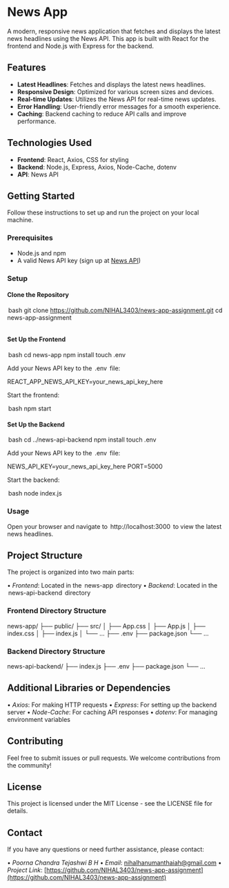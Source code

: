 # News App

A modern, responsive news application that fetches and displays the latest news headlines using the News API. This app is built with React for the frontend and Node.js with Express for the backend.

## Features

- **Latest Headlines**: Fetches and displays the latest news headlines.
- **Responsive Design**: Optimized for various screen sizes and devices.
- **Real-time Updates**: Utilizes the News API for real-time news updates.
- **Error Handling**: User-friendly error messages for a smooth experience.
- **Caching**: Backend caching to reduce API calls and improve performance.

## Technologies Used

- **Frontend**: React, Axios, CSS for styling
- **Backend**: Node.js, Express, Axios, Node-Cache, dotenv
- **API**: News API

## Getting Started

Follow these instructions to set up and run the project on your local machine.

### Prerequisites

- Node.js and npm
- A valid News API key (sign up at [News API](https://newsapi.org/))

### Setup

#### Clone the Repository

 ⁠bash
git clone https://github.com/NIHAL3403/news-app-assignment.git
cd news-app-assignment
```
````

#### Set Up the Frontend

⁠ bash
cd news-app
npm install
touch .env
 ⁠

Add your News API key to the ⁠ .env ⁠ file:


REACT_APP_NEWS_API_KEY=your_news_api_key_here


Start the frontend:

⁠ bash
npm start
 ⁠

#### Set Up the Backend

⁠ bash
cd ../news-api-backend
npm install
touch .env
 ⁠

Add your News API key to the ⁠ .env ⁠ file:


NEWS_API_KEY=your_news_api_key_here
PORT=5000


Start the backend:

⁠ bash
node index.js
 ⁠

### Usage

Open your browser and navigate to ⁠ http://localhost:3000 ⁠ to view the latest news headlines.

## Project Structure

The project is organized into two main parts:

•⁠  ⁠*Frontend*: Located in the ⁠ news-app ⁠ directory
•⁠  ⁠*Backend*: Located in the ⁠ news-api-backend ⁠ directory

### Frontend Directory Structure


news-app/
├── public/
├── src/
│   ├── App.css
│   ├── App.js
│   ├── index.css
│   ├── index.js
│   └── ...
├── .env
├── package.json
└── ...


### Backend Directory Structure


news-api-backend/
├── index.js
├── .env
├── package.json
└── ...


## Additional Libraries or Dependencies

•⁠  ⁠*Axios*: For making HTTP requests
•⁠  ⁠*Express*: For setting up the backend server
•⁠  ⁠*Node-Cache*: For caching API responses
•⁠  ⁠*dotenv*: For managing environment variables

## Contributing

Feel free to submit issues or pull requests. We welcome contributions from the community!

## License

This project is licensed under the MIT License - see the LICENSE file for details.

## Contact

If you have any questions or need further assistance, please contact:

•⁠  ⁠*Poorna Chandra Tejashwi B H*
•⁠  ⁠*Email*: [nihalhanumanthaiah@gmail.com](mailto:nihalhanumanthaiah@gmail.com)
•⁠  ⁠*Project Link*: [https://github.com/NIHAL3403/news-app-assignment](https://github.com/NIHAL3403/news-app-assignment)
